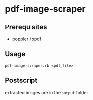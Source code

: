 # pdf-image-scraper

## Prerequisites

* poppler / xpdf

## Usage

`pdf-image-scraper.rb <pdf_file>`

## Postscript

extracted images are in the `output` folder
